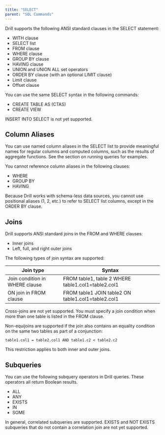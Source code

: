 ```yaml
---
title: "SELECT"
parent: "SQL Commands"
---
```

Drill supports the following ANSI standard clauses in the SELECT statement:

  * WITH clause
  * SELECT list
  * FROM clause
  * WHERE clause
  * GROUP BY clause
  * HAVING clause
  * UNION and UNION ALL set operators
  * ORDER BY clause (with an optional LIMIT clause)
  * Limit clause
  * Offset clause

You can use the same SELECT syntax in the following commands:

  * CREATE TABLE AS (CTAS)
  * CREATE VIEW

INSERT INTO SELECT is not yet supported.

## Column Aliases

You can use named column aliases in the SELECT list to provide meaningful
names for regular columns and computed columns, such as the results of
aggregate functions. See the section on running queries for examples.

You cannot reference column aliases in the following clauses:

  * WHERE
  * GROUP BY
  * HAVING

Because Drill works with schema-less data sources, you cannot use positional
aliases (1, 2, etc.) to refer to SELECT list columns, except in the ORDER BY
clause.

## Joins

Drill supports ANSI standard joins in the FROM and WHERE clauses:

  * Inner joins
  * Left, full, and right outer joins

The following types of join syntax are supported:

| Join type                      | Syntax                                             |
|--------------------------------|----------------------------------------------------|
| Join condition in WHERE clause | FROM table1, table 2 WHERE table1.col1=table2.col1 |
| ON join in FROM clause         | FROM table1 JOIN table2 ON table1.col1=table2.col1 |


Cross-joins are not yet supported. You must specify a join condition when more
than one table is listed in the FROM clause.

Non-equijoins are supported if the join also contains an equality condition on
the same two tables as part of a conjunction:

    table1.col1 = table2.col1 AND table1.c2 < table2.c2

This restriction applies to both inner and outer joins.

## Subqueries

You can use the following subquery operators in Drill queries. These operators
all return Boolean results.

  * ALL
  * ANY
  * EXISTS
  * IN
  * SOME

In general, correlated subqueries are supported. EXISTS and NOT EXISTS
subqueries that do not contain a correlation join are not yet supported.

